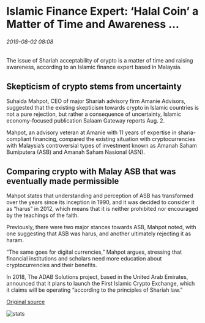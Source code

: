 # Islamic Finance Expert: ‘Halal Coin’ a Matter of Time and Awareness ...

###### 2019-08-02 08:08

The issue of Shariah acceptability of crypto is a matter of time and raising awareness, according to an Islamic finance expert based in Malaysia.

## Skepticism of crypto stems from uncertainty

Suhaida Mahpot, CEO of major Shariah advisory firm Amanie Advisors, suggested that the existing skepticism towards crypto in Islamic countries is not a pure rejection, but rather a consequence of uncertainty, Islamic economy-focused publication Salaam Gateway reports Aug. 2.

Mahpot, an advisory veteran at Amanie with 11 years of expertise in sharia-compliant financing, compared the existing situation with cryptocurrencies with Malaysia’s controversial types of investment known as Amanah Saham Bumiputera (ASB) and Amanah Saham Nasional (ASN).

## Comparing crypto with Malay ASB that was eventually made permissible

Mahpot states that understanding and perception of ASB has transformed over the years since its inception in 1990, and it was decided to consider it as “harus” in 2012, which means that it is neither prohibited nor encouraged by the teachings of the faith.

Previously, there were two major stances towards ASB, Mahpot noted, with one suggesting that ASB was harus, and another ultimately rejecting it as haram.

“The same goes for digital currencies,” Mahpot argues, stressing that financial institutions and scholars need more education about cryptocurrencies and their benefits.

In 2018, The ADAB Solutions project, based in the United Arab Emirates, announced that it plans to launch the First Islamic Crypto Exchange, which it claims will be operating “according to the principles of Shariah law.”

[Original source](https://cointelegraph.com/news/islamic-finance-expert-halal-coin-a-matter-of-time-and-awareness)

![stats](https://c.statcounter.com/11760860/0/a89fa40b/1/ "stats")